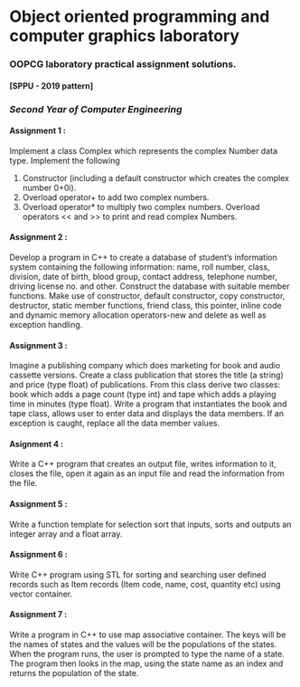 # Object oriented programming and computer graphics laboratory
### OOPCG laboratory practical assignment solutions.
#### [SPPU - 2019 pattern]
### *Second Year of Computer Engineering*

#### Assignment 1 : 
Implement a class Complex which represents the complex Number data type. Implement the following
1. Constructor (including a default constructor which creates the complex number 0+0i).
2. Overload operator+ to add two complex numbers.
3. Overload operator* to multiply two complex numbers.
Overload operators << and >> to print and read complex Numbers.

#### Assignment 2 :
Develop a program in C++ to create a database of student’s information system containing the following information: name, roll number, class, division, date of birth, blood group, contact address, telephone number, driving license no. and other. Construct the database with suitable member functions. Make use of constructor, default constructor, copy constructor, destructor, static member functions, friend class, this pointer, inline code and dynamic memory allocation operators-new and delete as well as exception handling.

#### Assignment 3 : 
Imagine a publishing company which does marketing for book and audio cassette versions. Create a class publication that stores the title (a string) and price (type float) of publications. From this class derive two classes: book which adds a page count (type int) and tape which adds a playing time in minutes (type float). Write a program that instantiates the book and tape class, allows user to enter data and displays the data members. If an exception is caught, replace all the data member values.

#### Asignment 4 :
Write a C++ program that creates an output file, writes information to it, closes the file, open it again as an input file and read the information from the file.

#### Assignment 5 :
Write a function template for selection sort that inputs, sorts and outputs an integer array and a float array.

#### Assignment 6 :
Write C++ program using STL for sorting and searching user defined records such as Item records (Item code, name, cost, quantity etc) using vector container.

#### Assignment 7 :
Write a program in C++ to use map associative container. The keys will be the names of states and the values will be the populations of the states. When the program runs, the user is prompted to type the name of a state. The program then looks in the map, using the state name as an index and returns the population of the state.
